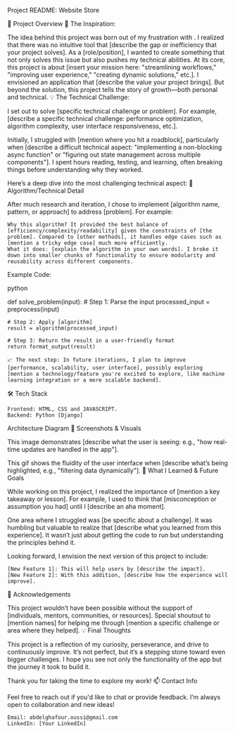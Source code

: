 Project README: Website Store

🚀 Project Overview
🎯 The Inspiration:

The idea behind this project was born out of my frustration with . I realized that there was no intuitive tool that [describe the gap or inefficiency that your project solves]. As a [role/position], I wanted to create something that not only solves this issue but also pushes my technical abilities.
At its core, this project is about [insert your mission here: "streamlining workflows," "improving user experience," "creating dynamic solutions," etc.]. I envisioned an application that [describe the value your project brings]. But beyond the solution, this project tells the story of growth—both personal and technical.
💡 The Technical Challenge:

I set out to solve [specific technical challenge or problem]. For example, [describe a specific technical challenge: performance optimization, algorithm complexity, user interface responsiveness, etc.].

Initially, I struggled with [mention where you hit a roadblock], particularly when [describe a difficult technical aspect: "implementing a non-blocking async function" or "figuring out state management across multiple components"]. I spent hours reading, testing, and learning, often breaking things before understanding why they worked.

Here’s a deep dive into the most challenging technical aspect:
🧠 Algorithm/Technical Detail

After much research and iteration, I chose to implement [algorithm name, pattern, or approach] to address [problem]. For example:

    Why this algorithm? It provided the best balance of [efficiency/complexity/readability] given the constraints of [the problem]. Compared to [other methods], it handles edge cases such as [mention a tricky edge case] much more efficiently.
    What it does: [explain the algorithm in your own words]. I broke it down into smaller chunks of functionality to ensure modularity and reusability across different components.

Example Code:

python

def solve_problem(input):
    # Step 1: Parse the input
    processed_input = preprocess(input)
    
    # Step 2: Apply [algorithm]
    result = algorithm(processed_input)
    
    # Step 3: Return the result in a user-friendly format
    return format_output(result)

    📈 The next step: In future iterations, I plan to improve [performance, scalability, user interface], possibly exploring [mention a technology/feature you're excited to explore, like machine learning integration or a more scalable backend].

🛠️ Tech Stack

    Frontend: HTML, CSS and JAVASCRIPT.
    Backend: Python [Django]

Architecture Diagram
🎨 Screenshots & Visuals

This image demonstrates [describe what the user is seeing: e.g., "how real-time updates are handled in the app"].

This gif shows the fluidity of the user interface when [describe what’s being highlighted, e.g., "filtering data dynamically"].
💭 What I Learned & Future Goals

While working on this project, I realized the importance of [mention a key takeaway or lesson]. For example, I used to think that [misconception or assumption you had] until I [describe an aha moment].

One area where I struggled was [be specific about a challenge]. It was humbling but valuable to realize that [describe what you learned from this experience]. It wasn’t just about getting the code to run but understanding the principles behind it.

Looking forward, I envision the next version of this project to include:

    [New Feature 1]: This will help users by [describe the impact].
    [New Feature 2]: With this addition, [describe how the experience will improve].

🤝 Acknowledgements

This project wouldn’t have been possible without the support of [individuals, mentors, communities, or resources]. Special shoutout to [mention names] for helping me through [mention a specific challenge or area where they helped].
💡 Final Thoughts

This project is a reflection of my curiosity, perseverance, and drive to continuously improve. It’s not perfect, but it’s a stepping stone toward even bigger challenges. I hope you see not only the functionality of the app but the journey it took to build it.

Thank you for taking the time to explore my work!
📫 Contact Info

Feel free to reach out if you'd like to chat or provide feedback. I’m always open to collaboration and new ideas!

    Email: abdelghafour.oussi@gmail.com
    LinkedIn: [Your LinkedIn]
